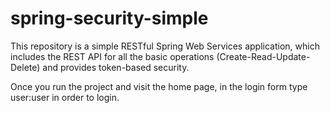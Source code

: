# spring-security-simple 

This repository is a simple RESTful Spring Web Services application, which includes the REST API for all the basic operations (Create-Read-Update-Delete) and provides token-based security.

Once you run the project and visit the home page, in the login form type user:user in order to login.